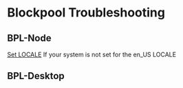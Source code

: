 # Blockpool Troubleshooting

## BPL-Node

[Set LOCALE](./LOCALE.md)
If your system is not set for the en_US LOCALE

## BPL-Desktop